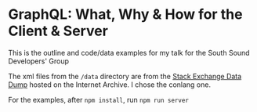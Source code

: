 # GraphQL: What, Why & How for the Client & Server

This is the outline and code/data examples for my talk for the South Sound Developers' Group

The xml files from the `/data` directory are from the [Stack Exchange Data Dump](https://archive.org/details/stackexchange) hosted on the Internet Archive. I chose the conlang one.


For the examples, after `npm install`, run `npm run server`
